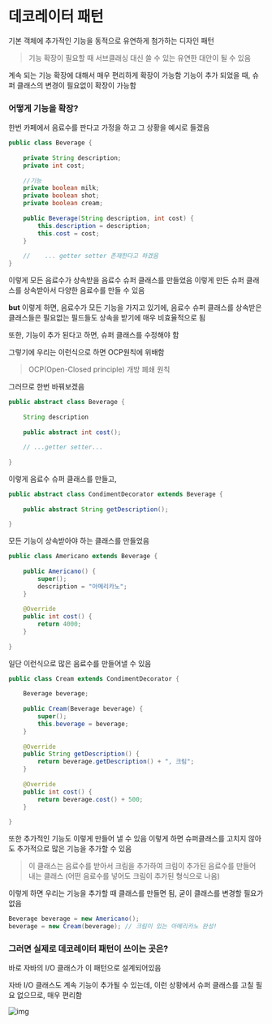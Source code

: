 # 데코레이터 패턴

기본 객체에 추가적인 기능을 동적으로 유연하게 첨가하는 디자인 패턴

> 기능 확장이 필요할 때 서브클래싱 대신 쓸 수 있는 유연한 대안이 될 수 있음

계속 되는 기능 확장에 대해서 매우 편리하게 확장이 가능함
기능이 추가 되었을 때, 슈퍼 클래스의 변경이 필요없이 확장이 가능함

### 어떻게 기능을 확장?

한번 카페에서 음료수를 판다고 가정을 하고 그 상황을 예시로 들겠음

```java
public class Beverage {
    
    private String description;
    private int cost;
    
    //기능
    private boolean milk;
    private boolean shot;
    private boolean cream;
    
    public Beverage(String description, int cost) {
        this.description = description;
        this.cost = cost;
    }
    
	//    ... getter setter 존재한다고 하겠음
}
```

이렇게 모든 음료수가 상속받을 음료수 슈퍼 클래스를 만들었음
이렇게 만든 슈퍼 클래스를 상속받아서 다양한 음료수를 만들 수 있음

**but** 이렇게 하면, 음료수가 모든 기능을 가지고 있기에, 음료수 슈퍼 클래스를 상속받은 클래스들은 필요없는 필드들도 상속을 받기에 매우 비효율적으로 됨

또한, 기능이 추가 된다고 하면, 슈퍼 클래스를 수정해야 함

그렇기에 우리는 이런식으로 하면 OCP원칙에 위배함

> OCP(Open-Closed principle)
> 개방 폐쇄 원칙

그러므로 한번 바꿔보겠음

```java
public abstract class Beverage {
    
    String description
 
    public abstract int cost();
 
    // ...getter setter...
    
}
```

이렇게 음료수 슈퍼 클래스를 만들고,

```java
public abstract class CondimentDecorator extends Beverage {
    
    public abstract String getDescription();
 
}
```

모든 기능이 상속받아야 하는 클래스를 만들었음

```java
public class Americano extends Beverage {
 
    public Americano() {
        super();
        description = "아메리카노";
    }
 
    @Override
    public int cost() {
        return 4000;
    }
 
}
```

일단 이런식으로 많은 음료수를 만들어낼 수 있음

```java
public class Cream extends CondimentDecorator {
 
    Beverage beverage;
        
    public Cream(Beverage beverage) {
        super();
        this.beverage = beverage;
    }
 
    @Override
    public String getDescription() {
        return beverage.getDescription() + ", 크림";
    }
 
    @Override
    public int cost() {
        return beverage.cost() + 500;
    }
 
}
```

또한 추가적인 기능도 이렇게 만들어 낼 수 있음
이렇게 하면 슈퍼클래스를 고치지 않아도 추가적으로 많은 기능을 추가할 수 있음

> 이 클래스는 음료수를 받아서 크림을 추가하여 크림이 추가된 음료수를 만들어 내는 클래스
> (어떤 음료수를 넣어도 크림이 추가된 형식으로 나옴)

이렇게 하면 우리는 기능을 추가할 때 클래스를 만들면 됨, 굳이 클래스를 변경할 필요가 없음

```java
Beverage beverage = new Americano();
beverage = new Cream(beverage); // 크림이 있는 아메리카노 완성!
```

### 그러면 실제로 데코레이터 패턴이 쓰이는 곳은?

바로 자바의 I/O 클래스가 이 패턴으로 설계되어있음

자바 I/O 클래스도 계속 기능이 추가될 수 있는데, 이런 상황에서 슈퍼 클래스를 고칠 필요 없으므로, 매우 편리함

![img](https://t1.daumcdn.net/cfile/tistory/99F88C3359EB1E4B0D)

